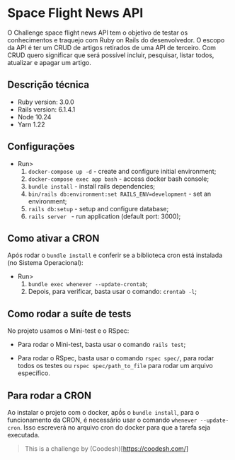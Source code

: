 # Space Flight News API

O Challenge space flight news API tem o objetivo de testar os conhecimentos e traquejo com Ruby on Rails do desenvolvedor.
O escopo da API é ter um CRUD de artigos retirados de uma API de terceiro. Com CRUD quero significar que será possível incluir, pesquisar, listar todos, atualizar e apagar um artigo.  

## Descrição técnica

  * Ruby version: 3.0.0
  * Rails version: 6.1.4.1
  * Node 10.24
  * Yarn 1.22

## Configurações

  - Run>
    1. ```docker-compose up -d``` - create and configure initial environment;
    2. ```docker-compose exec app bash``` - access docker bash console;
    3. ```bundle install``` - install rails dependencies;
    4. ```bin/rails db:environment:set RAILS_ENV=development``` - set an environment;
    5. ```rails db:setup``` - setup and configure database;
    6. ```rails server ``` - run application (default port: 3000);

## Como ativar a CRON

  Após rodar o ```bundle install``` e conferir se a biblioteca cron está instalada (no Sistema Operacional):

  - Run>
    1. ```bundle exec whenever --update-crontab```;
    2. Depois, para verificar, basta usar o comando: ```crontab -l```;

## Como rodar a suíte de tests

No projeto usamos o Mini-test e o RSpec:

- Para rodar o Mini-test, basta usar o comando ```rails test```;

- Para rodar o RSpec, basta usar o comando ```rspec spec/```, para rodar todos os testes ou ```rspec spec/path_to_file``` para rodar um arquivo específico.

## Para rodar a CRON

Ao instalar o projeto com o docker, apṍs o ```bundle install```, para o funcionamento da CRON, é necessário usar o comando ```whenever --update-cron```. Isso escreverá no arquivo cron do docker para que a tarefa seja executada.

> This is a challenge by (Coodesh)[https://coodesh.com/]
